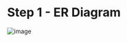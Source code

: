 # Step 1 - ER Diagram
![image](https://github.com/Datarianna/Retro-Video-Game-Store-Database-and-Analysis/assets/138058039/dc607d3a-3587-4291-b64f-5d4f2900cc60)
